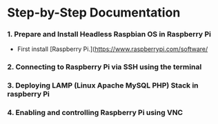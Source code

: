 # Step-by-Step Documentation
### 1. Prepare and Install Headless Raspbian OS in Raspberry Pi
* First install [Raspberry Pi.](https://www.raspberrypi.com/software/
### 2. Connecting to Raspberry Pi via SSH using the terminal
### 3. Deploying LAMP (Linux Apache MySQL PHP) Stack in raspberry Pi
### 4. Enabling and controlling Raspberry Pi using VNC
